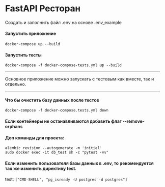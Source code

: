 # FastAPI Ресторан 

####
Создать и заполнить файл .env на основе .env_example
####

#### Запустить приложение
```
docker-compose up --build
```

#### Запустить тесты
```
docker-compose -f docker-compose-tests.yml up --build
```
***
Основное приложение можно запускать с тестовым как вместе, так и отдельно. 
***

#### Что бы очистить базу данных после тестов
```
docker-compose -f docker-compose.tests.yml down 
```
#### Если контейнеры не останавливаются добавить флаг --remove-orphans

#### Доп команды для проекта:
```
alembic revision --autogenerate -m 'initial'
sudo docker exec -it db_test sh -c "pytest -vv"
```

#### Если изменить пользователя базы данных в .env, то рекомендуется так же изменить директиву test.

test: ```["CMD-SHELL", "pg_isready -U postgres -d postgres"]```
